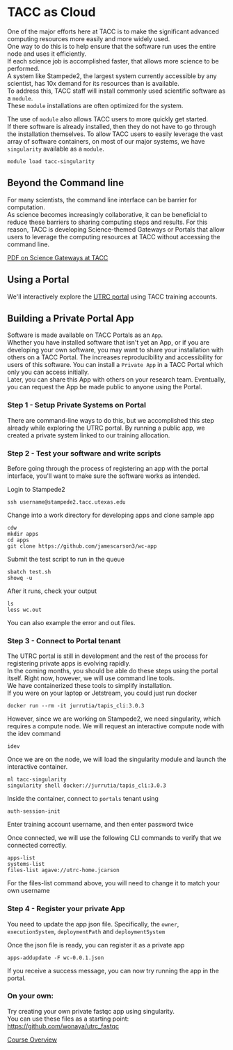 # TACC as Cloud

One of the major efforts here at TACC is to make the significant advanced computing resources more easily and more widely used.  
One way to do this is to help ensure that the software run uses the entire node and uses it efficiently.  
If each science job is accomplished faster, that allows more science to be performed.  
A system like Stampede2, the largest system currently accessible by any scientist, has 10x demand for its resources than is available.  
To address this, TACC staff will install commonly used scientific software as a `module`.  
These `module` installations are often optimized for the system.

The use of `module` also allows TACC users to more quickly get started.  
If there software is already installed, then they do not have to go through the installation themselves.
To allow TACC users to easily leverage the vast array of software containers, on most of our major systems, we have `singularity` available as a `module`.

```module load tacc-singularity```

## Beyond the Command line

For many scientists, the command line interface can be barrier for computation.  
As science becomes increasingly collaborative, it can be beneficial to reduce these barriers to sharing computing steps and results.
For this reason, TACC is developing Science-themed Gateways or Portals that allow users to leverage the computing resources at TACC without accessing the command line.

[PDF on Science Gateways at TACC](https://raw.githubusercontent.com/ancantu/SCICLD2019/master/docs/tacc_as_cloud/SciCloud2019_TACCasCloudSlides.pdf)

## Using a Portal

We'll interactively explore the [UTRC portal](https://utrc.tacc.utexas.edu) using TACC training accounts.

## Building a Private Portal App

Software is made available on TACC Portals as an `App`.  
Whether you have installed software that isn't yet an App, or if you are developing your own software, you may want to share your installation with others on a TACC Portal.
The increases reproducibility and accessibility for users of this software.
You can install a `Private App` in a TACC Portal which only you can access initially.  
Later, you can share this App with others on your research team.  Eventually, you can request the App be made public to anyone using the Portal.

### Step 1 - Setup Private Systems on Portal

There are command-line ways to do this, but we accomplished this step already while exploring the UTRC portal.
By running a public app, we created a private system linked to our training allocation.


### Step 2 - Test your software and write scripts

Before going through the process of registering an app with the portal interface, 
you'll want to make sure the software works as intended.

Login to Stampede2

```ssh username@stampede2.tacc.utexas.edu```

Change into a work directory for developing apps and clone sample app

```
cdw
mkdir apps
cd apps
git clone https://github.com/jamescarson3/wc-app
```

Submit the test script to run in the queue

```
sbatch test.sh
showq -u
``` 

After it runs, check your output

```
ls
less wc.out
```

You can also example the error and out files.


### Step 3 - Connect to Portal tenant

The UTRC portal is still in development and the rest of the process for registering private apps is evolving rapidly.  
In the coming months, you should be able do these steps using the portal itself.
Right now, however, we will use command line tools.  
We have containerized these tools to simplify installation.  
If you were on your laptop or Jetstream, you could just run docker

```docker run --rm -it jurrutia/tapis_cli:3.0.3```

However, since we are working on Stampede2, we need singularity, which requires a compute node.
We will request an interactive compute node with the idev command

```
idev
```

Once we are on the node, we will load the singularity module and launch the interactive container.

```
ml tacc-singularity
singularity shell docker://jurrutia/tapis_cli:3.0.3
```

Inside the container, connect to `portals` tenant using

```
auth-session-init
```

Enter training account username, and then enter password twice

Once connected, we will use the following CLI commands to verify that we connected correctly.

```
apps-list
systems-list
files-list agave://utrc-home.jcarson
```

For the files-list command above, you will need to change it to match your own username

### Step 4 - Register your private App 

You need to update the app json file.
Specifically, the `owner`, `executionSystem`, `deploymentPath` and `deploymentSystem`

Once the json file is ready, you can register it as a private app

```
apps-addupdate -F wc-0.0.1.json
```

If you receive a success message, you can now try running the app in the portal.


### On your own:

Try creating your own private fastqc app using singularity.  
You can use these files as a starting point:  https://github.com/wonaya/utrc_fastqc


[Course Overview](../../index.md)
